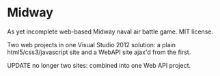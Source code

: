 Midway
======

As yet incomplete web-based Midway naval air battle game. MIT license.

Two web projects in one Visual Studio 2012 solution: a plain html5/css3/javascript site and a WebAPI site ajax'd from the first.

UPDATE no longer two sites: combined into one Web API project.
